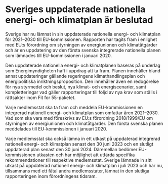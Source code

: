 # Sveriges uppdaterade nationella energi- och klimatplan är beslutad

Sverige har nu lämnat in sin uppdaterade nationella energi\- och klimatplan för 2021–2030 till EU\-kommissionen. Rapporten har tagits fram i enlighet med EU:s förordning om styrningen av energiunionen och klimatåtgärder och är en uppdatering av den första svenska integrerade nationella planen som lämnades till EU\-kommissionen i januari 2020\.


Den uppdaterade nationella energi\- och klimatplanen baseras på underlag som Energimyndigheten haft i uppdrag att ta fram. Planen innehåller bland annat uppdateringar gällande regeringens klimathandlingsplan och energipolitiska inriktningsproposition. Den innehåller även en redogörelse för nya styrmedel och beslut, nya klimat\- och energiscenarier, samt kompletteringar vad gäller rapporteringar till följd av nya krav som ställs i rättsakter inom Fit for 55\-paketet.

Varje medlemsstat ska ta fram och meddela EU\-kommissionen en integrerad nationell energi\- och klimatplan som omfattar åren 2021–2030\. Vad som ska vara med föreskrivs av EU:s förordning 2018/1999/EU om styrningen av energiunionen och klimatåtgärder. Den första svenska planen meddelades till EU\-kommissionen i januari 2020\.

Varje medlemsstat ska också lämna in ett utkast på uppdaterad integrerad nationell energi\- och klimatplan senast den 30 juni 2023 och en slutligt uppdaterad plan senast den 30 juni 2024\. Däremellan bedömer EU\-kommissionen utkasten och har möjlighet att utfärda specifika rekommendationer till respektive medlemsstat. Sverige lämnade in sitt utkast på uppdaterad nationell energi\- och klimatplan i juli 2023 och har nu, tillsammans med ett fåtal andra medlemsstater, lämnat in den slutliga rapporteringen inom förordningens tidsram.
